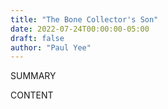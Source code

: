 ```yaml
---
title: "The Bone Collector's Son"
date: 2022-07-24T00:00:00-05:00
draft: false
author: "Paul Yee"
---
```


SUMMARY

<!--more-->

CONTENT